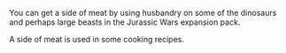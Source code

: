 You can get a side of meat by using husbandry on some of the dinosaurs and perhaps large beasts in the Jurassic Wars expansion pack.

A side of meat is used in some cooking recipes.